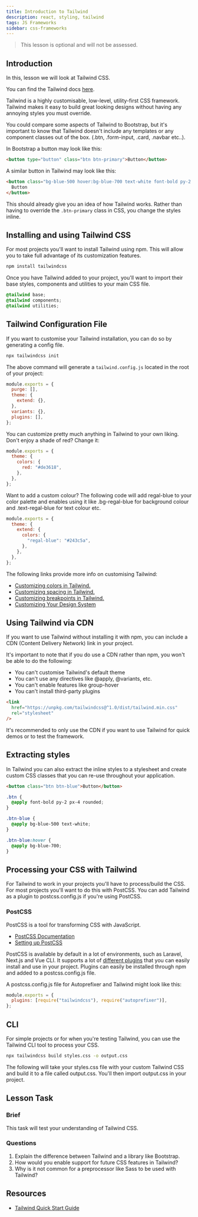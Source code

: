 ```yaml
---
title: Introduction to Tailwind
description: react, styling, tailwind
tags: JS Frameworks
sidebar: css-frameworks
---
```


> This lesson is optional and will not be assessed.

## Introduction

In this, lesson we will look at Tailwind CSS.

You can find the Tailwind docs [here](TailwindCSS.com).

Tailwind is a highly customisable, low-level, utility-first CSS framework. Tailwind makes it easy to build great looking designs without having any annoying styles you must override.

You could compare some aspects of Tailwind to Bootstrap, but it's important to know that Tailwind doesn't include any templates or any component classes out of the box. (.btn, .form-input, .card, .navbar etc..).

In Bootstrap a button may look like this:

```html
<button type="button" class="btn btn-primary">Button</button>
```

A similar button in Tailwind may look like this:

```html
<button class="bg-blue-500 hover:bg-blue-700 text-white font-bold py-2 px-4">
  Button
</button>
```

This should already give you an idea of how Tailwind works. Rather than having to override the `.btn-primary` class in CSS, you change the styles inline.

## Installing and using Tailwind CSS

For most projects you'll want to install Tailwind using npm. This will allow you to take full advantage of its customization features.

```bash
npm install tailwindcss
```

Once you have Tailwind added to your project, you'll want to import their base styles, components and utilities to your main CSS file.

```scss
@tailwind base;
@tailwind components;
@tailwind utilities;
```

## Tailwind Configuration File

If you want to customise your Tailwind installation, you can do so by generating a config file.

```bash
npx tailwindcss init
```

The above command will generate a `tailwind.config.js` located in the root of your project:

```js
module.exports = {
  purge: [],
  theme: {
    extend: {},
  },
  variants: {},
  plugins: [],
};
```

You can customize pretty much anything in Tailwind to your own liking. Don't enjoy a shade of red? Change it:

```js
module.exports = {
  theme: {
    colors: {
      red: "#de3618",
    },
  },
};
```

Want to add a custom colour? The following code will add regal-blue to your color palette and enables using it like .bg-regal-blue for background colour and .text-regal-blue for text colour etc.

```js
module.exports = {
  theme: {
    extend: {
      colors: {
        "regal-blue": "#243c5a",
      },
    },
  },
};
```

The following links provide more info on customising Tailwind:

- [Customizing colors in Tailwind.](https://tailwindcss.com/docs/customizing-colors/)
- [Customizing spacing in Tailwind.](https://tailwindcss.com/docs/customizing-spacing/)
- [Customizing breakpoints in Tailwind.](https://tailwindcss.com/docs/breakpoints/)
- [Customizing Your Design System](https://tailwindcss.com/course/customizing-your-design-system)

## Using Tailwind via CDN

If you want to use Tailwind without installing it with npm, you can include a CDN (Content Delivery Network) link in your project.

It's important to note that if you do use a CDN rather than npm, you won't be able to do the following:

- You can't customise Tailwind's default theme
- You can't use any directives like @apply, @variants, etc.
- You can't enable features like group-hover
- You can't install third-party plugins

```html
<link
  href="https://unpkg.com/tailwindcss@^1.0/dist/tailwind.min.css"
  rel="stylesheet"
/>
```

It's recommended to only use the CDN if you want to use Tailwind for quick demos or to test the framework.

## Extracting styles

In Tailwind you can also extract the inline styles to a stylesheet and create custom CSS classes that you can re-use throughout your application.

```html
<button class="btn btn-blue">Button</button>
```

```scss
.btn {
  @apply font-bold py-2 px-4 rounded;
}

.btn-blue {
  @apply bg-blue-500 text-white;
}

.btn-blue:hover {
  @apply bg-blue-700;
}
```

## Processing your CSS with Tailwind

For Tailwind to work in your projects you'll have to process/build the CSS. For most projects you'll want to do this with PostCSS. You can add Tailwind as a plugin to postcss.config.js if you're using PostCSS.

### PostCSS

PostCSS is a tool for transforming CSS with JavaScript.

- [PostCSS Documentation](https://postcss.org/)
- [Setting up PostCSS](https://tailwindcss.com/course/setting-up-tailwind-and-postcss)

PostCSS is available by default in a lot of environments, such as Laravel, Next.js and Vue CLI. It supports a lot of [different plugins](https://www.postcss.parts/) that you can easily install and use in your project. Plugins can easily be installed through npm and added to a postcss.config.js file.

A postcss.config.js file for Autoprefixer and Tailwind might look like this:

```js
module.exports = {
  plugins: [require("tailwindcss"), require("autoprefixer")],
};
```

## CLI

For simple projects or for when you're testing Tailwind, you can use the Tailwind CLI tool to process your CSS.

```bash
npx tailwindcss build styles.css -o output.css
```

The following will take your styles.css file with your custom Tailwind CSS and build it to a file called output.css. You'll then import output.css in your project.

## Lesson Task

### Brief

This task will test your understanding of Tailwind CSS.

### Questions

1. Explain the difference between Tailwind and a library like Bootstrap.
2. How would you enable support for future CSS features in Tailwind?
3. Why is it not common for a preprocessor like Sass to be used with Tailwind?

## Resources

- [Tailwind Quick Start Guide](https://tailwindcss.com/docs/installation)
